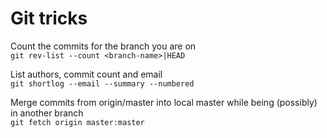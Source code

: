 # Git tricks

Count the commits for the branch you are on
<br>
`git rev-list --count <branch-name>|HEAD`

List authors, commit count and email 
<br>
`git shortlog --email --summary --numbered` 

Merge commits from origin/master into local master while being (possibly) in another branch
<br>
`git fetch origin master:master` 

